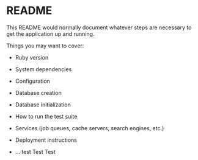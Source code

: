 # README

This README would normally document whatever steps are necessary to get the
application up and running.

Things you may want to cover:

* Ruby version

* System dependencies

* Configuration

* Database creation

* Database initialization

* How to run the test suite

* Services (job queues, cache servers, search engines, etc.)

* Deployment instructions

* ...
test
Test
Test

<!-- JSON.parse(sessionStorage.getItem('user'))["user"]["id"] -->

<!-- 

export const signUp = user => {
    return dispatch => {
        return fetch(`${baseUrl}/signup`, {
            method: "POST",
            headers: {
                "Content-Type": "application/json"
            },
            body: JSON.stringify(user)
        })
        .then(response => response.json())
        .then(user => {
            sessionStorage.setItem(user.id, user)
            dispatch({
                type: 'SET_USER',
                payload: user.current
            })
        })
    }
} -->

<!-- sessionStorage.getItem('user')
sessionStorage.removeItem('user')

if(sessionStorage.getItem('user')) return <component/> -->